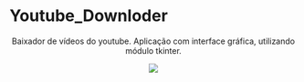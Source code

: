 # Youtube_Downloder
<p align="center">
Baixador de vídeos do youtube. Aplicação com interface gráfica, utilizando módulo tkinter.
<p align="center">
  <img src="https://github.com/michaeljmcardoso/Youtube_Downloader/blob/main/youtubedownloader.png">
</p>
